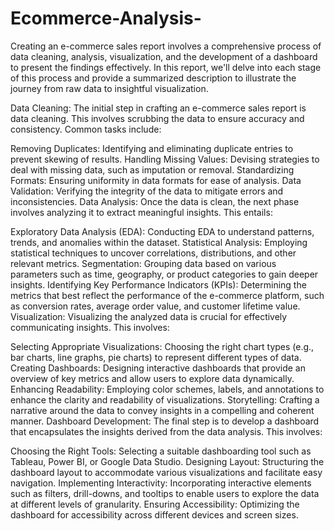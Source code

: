 # Ecommerce-Analysis-

Creating an e-commerce sales report involves a comprehensive process of data cleaning, analysis, visualization, and the development of a dashboard to present the findings effectively. In this report, we'll delve into each stage of this process and provide a summarized description to illustrate the journey from raw data to insightful visualization.

Data Cleaning:
The initial step in crafting an e-commerce sales report is data cleaning. This involves scrubbing the data to ensure accuracy and consistency. Common tasks include:

Removing Duplicates: Identifying and eliminating duplicate entries to prevent skewing of results.
Handling Missing Values: Devising strategies to deal with missing data, such as imputation or removal.
Standardizing Formats: Ensuring uniformity in data formats for ease of analysis.
Data Validation: Verifying the integrity of the data to mitigate errors and inconsistencies.
Data Analysis:
Once the data is clean, the next phase involves analyzing it to extract meaningful insights. This entails:

Exploratory Data Analysis (EDA): Conducting EDA to understand patterns, trends, and anomalies within the dataset.
Statistical Analysis: Employing statistical techniques to uncover correlations, distributions, and other relevant metrics.
Segmentation: Grouping data based on various parameters such as time, geography, or product categories to gain deeper insights.
Identifying Key Performance Indicators (KPIs): Determining the metrics that best reflect the performance of the e-commerce platform, such as conversion rates, average order value, and customer lifetime value.
Visualization:
Visualizing the analyzed data is crucial for effectively communicating insights. This involves:

Selecting Appropriate Visualizations: Choosing the right chart types (e.g., bar charts, line graphs, pie charts) to represent different types of data.
Creating Dashboards: Designing interactive dashboards that provide an overview of key metrics and allow users to explore data dynamically.
Enhancing Readability: Employing color schemes, labels, and annotations to enhance the clarity and readability of visualizations.
Storytelling: Crafting a narrative around the data to convey insights in a compelling and coherent manner.
Dashboard Development:
The final step is to develop a dashboard that encapsulates the insights derived from the data analysis. This involves:

Choosing the Right Tools: Selecting a suitable dashboarding tool such as Tableau, Power BI, or Google Data Studio.
Designing Layout: Structuring the dashboard layout to accommodate various visualizations and facilitate easy navigation.
Implementing Interactivity: Incorporating interactive elements such as filters, drill-downs, and tooltips to enable users to explore the data at different levels of granularity.
Ensuring Accessibility: Optimizing the dashboard for accessibility across different devices and screen sizes.
